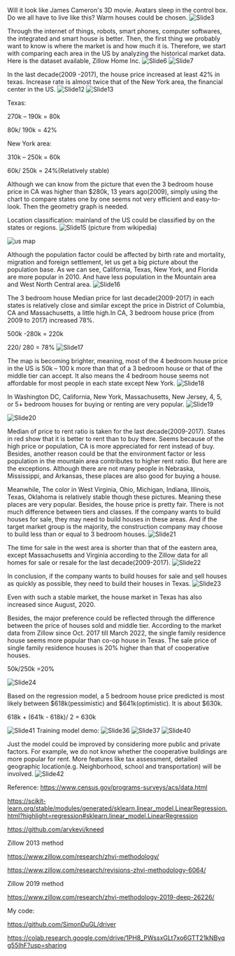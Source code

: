 Will it look like James Cameron's 3D movie.  Avatars sleep in the control box. Do we all have to live like this? Warm houses could be chosen.
![Slide3](https://user-images.githubusercontent.com/101145370/165826312-bdd80571-5267-487b-a30f-e523132ac199.PNG)

Through the internet of things, robots, smart phones, computer softwares, the  integrated and smart house is better. Then, the first thing we probably want to know is where the market is and how much it is. Therefore, we start with comparing each area in the US by analyzing the historical market data.
Here is the dataset available, Zillow Home Inc.
![Slide6](https://user-images.githubusercontent.com/101145370/165826386-c7d4e3fc-33d1-46c5-a090-34ef68a783c7.PNG)
![Slide7](https://user-images.githubusercontent.com/101145370/165826448-f506b243-ce10-4436-ab3b-dbd96a25264c.PNG)

In the last decade(2009 -2017), the house price increased at least 42% in texas. Increase rate is almost twice that of the New York area, the financial center in the US.
![Slide12](https://user-images.githubusercontent.com/101145370/165826651-73854c9f-acb4-48a8-9ea0-0980f3c3bfd7.PNG)
![Slide13](https://user-images.githubusercontent.com/101145370/165828020-9827ba96-201e-4016-b6d3-9effaae910b1.PNG)

Texas:

270k – 190k = 80k

80k/ 190k = 42%

New York area:

310k – 250k = 60k

60k/ 250k = 24%(Relatively stable)


Although we can know from the picture that even the 3 bedroom house price in CA was higher than $280k, 13 years ago(2009), simply using the chart to compare states one by one seems not very efficient and easy-to-look. Then the geometry graph is needed.

Location classification:
mainland of the US could be classified by on the states or regions.
![Slide15](https://user-images.githubusercontent.com/101145370/165826759-629837ef-6d36-4aeb-91d1-c032d6a84eb7.PNG)
(picture from wikipedia)

![us map](https://user-images.githubusercontent.com/101145370/167009583-ba7d2f1c-7e96-4280-b07a-c93c01d531e5.gif)

Although the population factor could be affected by birth rate and mortality, migration and foreign settlement, let us get a big picture about the population base. As we can see, California, Texas, New York, and Florida are more popular in 2010. And have less population in the Mountain area and West North Central area.
![Slide16](https://user-images.githubusercontent.com/101145370/165826772-cba8cbcf-7fb5-4fb6-9e05-cb7b9ff95c04.PNG)

The 3 bedroom house Median price for last decade(2009-2017) in each states is relatively close and similar except the price in District of Columbia, CA and Massachusetts, a little high.In CA, 3 bedroom house price (from 2009 to 2017) increased 78%.

500k -280k = 220k

220/ 280 = 78%
![Slide17](https://user-images.githubusercontent.com/101145370/165826786-10c76b99-f573-443e-a661-f0a13ee212ef.PNG)

The map is becoming brighter, meaning, most of the 4 bedroom house price in the US is 50k – 100 k more than that of a 3 bedroom house or that of the middle tier can accept. It also means the 4 bedroom house seems not affordable for most people in each state except New York.
![Slide18](https://user-images.githubusercontent.com/101145370/165826788-ab91bdcf-98e5-41a2-86f7-f002cc0bd660.PNG)

In Washington DC, California, New York, Massachusetts, New Jersey, 4, 5, or 5+ bedroom houses for buying or renting are very popular.
![Slide19](https://user-images.githubusercontent.com/101145370/165826799-a2dd13b8-4045-4653-b56c-41f43b4e125f.PNG)

![Slide20](https://user-images.githubusercontent.com/101145370/165826804-ab285fa3-69ee-4847-90bf-5a24de2f6592.PNG)

Median of price to rent ratio is taken for the last decade(2009-2017). States in red show that it is better to rent than to buy there. Seems because of the high price or population, CA is more appreciated for rent instead of buy.
Besides, another reason could be that the environment factor or less population in the mountain area contributes to higher rent ratio. But here are the exceptions. Although there are not many people in Nebraska, Mississippi, and Arkansas, these places are also good for buying a house.

Meanwhile, The color in West Virginia, Ohio, Michigan, Indiana, Illinois, Texas, Oklahoma is relatively stable though these pictures. Meaning these places are very popular. Besides, the house price is pretty fair. There is not much difference between tiers and classes. If the company wants to build houses for sale, they may need to build houses in these areas. And if the target market group is the majority, the construction company may choose to build less than or equal to 3 bedroom houses.
![Slide21](https://user-images.githubusercontent.com/101145370/165826832-8c9e8e9e-ea3c-4229-b6a0-c02165d0048d.PNG)

The time for sale in the west area is shorter than that of the eastern area, except Massachusetts and Virginia according to the Zillow data for all homes for sale or resale for the last decade(2009-2017).
![Slide22](https://user-images.githubusercontent.com/101145370/165826837-cb069e46-c256-4e28-8274-b322658f2d4d.PNG)

In conclusion, if the company wants to build houses for sale and sell houses as quickly as possible, they need to build their houses in Texas.
![Slide23](https://user-images.githubusercontent.com/101145370/165826841-d1dc5ff4-8e7f-45e1-98b9-eb1c7cb86127.PNG)

Even with such a stable market, the house market in Texas has also increased since August, 2020. 

Besides, the major preference could be reflected  through the difference between the price of houses sold and middle tier. According to the market data from Zillow since Oct. 2017 till March 2022, the single family residence house seems more popular than co-op house in Texas. The sale price of single family residence houses is 20% higher than that of cooperative houses.

50k/250k =20%

![Slide24](https://user-images.githubusercontent.com/101145370/165826872-8180713c-2df1-4092-b025-74aefd3caf1b.PNG)

Based on the regression model, a 5 bedroom house price predicted is most likely between $618k(pessimistic) and $641k(optimistic). It is about $630k.

618k + (641k - 618k)/ 2 = 630k

![Slide41](https://user-images.githubusercontent.com/101145370/165833306-1926bfff-a3d0-4627-ac36-72364439a279.PNG)
Training model demo:
![Slide36](https://user-images.githubusercontent.com/101145370/165833242-7e959dbd-83d2-45c1-bce0-94397c7950c4.PNG)
![Slide37](https://user-images.githubusercontent.com/101145370/165833263-855e83c4-5075-4d3e-b20b-43e70344109c.PNG)
![Slide40](https://user-images.githubusercontent.com/101145370/165833292-e2db0bb4-b6a8-4463-93c9-8f909ce4aa39.PNG)

Just the model could be improved by considering more public and private factors. For example, we do not know whether the cooperative buildings are more popular for rent. More features like tax assessment, detailed geographic location(e.g. Neighborhood, school and transportation) will be involved.
![Slide42](https://user-images.githubusercontent.com/101145370/165833654-5c2a4877-fc63-4789-9974-8f4b12e61240.PNG)

Reference:
https://www.census.gov/programs-surveys/acs/data.html

https://scikit-learn.org/stable/modules/generated/sklearn.linear_model.LinearRegression.html?highlight=regression#sklearn.linear_model.LinearRegression

https://github.com/arvkevi/kneed

Zillow 2013 method

https://www.zillow.com/research/zhvi-methodology/

https://www.zillow.com/research/revisions-zhvi-methodology-6064/

Zillow 2019 method

https://www.zillow.com/research/zhvi-methodology-2019-deep-26226/

My code:

https://github.com/SimonDuGL/driver

https://colab.research.google.com/drive/1PH8_PWssxGLt7xo6GTT21kNBvqg55IhF?usp=sharing
